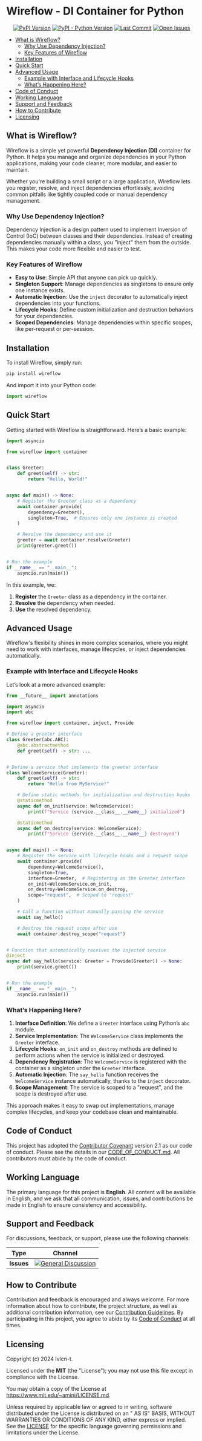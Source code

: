 # Wireflow - DI Container for Python

<!-- markdownlint-disable MD033 -->
<p align="center">
    <a href="https://pypi.org/project/wireflow/" title="PyPI Version"><img alt="PyPI Version" src="https://img.shields.io/pypi/v/wireflow"></a>
    <a href="https://pypi.org/project/wireflow/" title="Supported Python Versions"><img alt="PyPI - Python Version" src="https://img.shields.io/pypi/pyversions/wireflow"></a>
    <a href="/../../commits/" title="Last Commit"><img alt="Last Commit" src="https://img.shields.io/github/last-commit/lvlcn-t/wireflow?style=flat"></a>
    <a href="/../../issues" title="Open Issues"><img alt="Open Issues" src="https://img.shields.io/github/issues/lvlcn-t/wireflow?style=flat"></a>
</p>
<!-- markdownlint-enable MD033 -->

- [What is Wireflow?](#what-is-wireflow)
  - [Why Use Dependency Injection?](#why-use-dependency-injection)
  - [Key Features of Wireflow](#key-features-of-wireflow)
- [Installation](#installation)
- [Quick Start](#quick-start)
- [Advanced Usage](#advanced-usage)
  - [Example with Interface and Lifecycle Hooks](#example-with-interface-and-lifecycle-hooks)
  - [What’s Happening Here?](#whats-happening-here)
- [Code of Conduct](#code-of-conduct)
- [Working Language](#working-language)
- [Support and Feedback](#support-and-feedback)
- [How to Contribute](#how-to-contribute)
- [Licensing](#licensing)

## What is Wireflow?

Wireflow is a simple yet powerful **Dependency Injection (DI)** container for Python. It helps you manage and organize dependencies in your Python applications, making your code cleaner, more modular, and easier to maintain.

Whether you're building a small script or a large application, Wireflow lets you register, resolve, and inject dependencies effortlessly, avoiding common pitfalls like tightly coupled code or manual dependency management.

### Why Use Dependency Injection?

Dependency Injection is a design pattern used to implement Inversion of Control (IoC) between classes and their dependencies. Instead of creating dependencies manually within a class, you "inject" them from the outside. This makes your code more flexible and easier to test.

### Key Features of Wireflow

- **Easy to Use**: Simple API that anyone can pick up quickly.
- **Singleton Support**: Manage dependencies as singletons to ensure only one instance exists.
- **Automatic Injection**: Use the `inject` decorator to automatically inject dependencies into your functions.
- **Lifecycle Hooks**: Define custom initialization and destruction behaviors for your dependencies.
- **Scoped Dependencies**: Manage dependencies within specific scopes, like per-request or per-session.

## Installation

To install Wireflow, simply run:

```bash
pip install wireflow
```

And import it into your Python code:

```python
import wireflow
```

## Quick Start

Getting started with Wireflow is straightforward. Here’s a basic example:

```python
import asyncio

from wireflow import container


class Greeter:
    def greet(self) -> str:
        return "Hello, World!"


async def main() -> None:
    # Register the Greeter class as a dependency
    await container.provide(
        dependency=Greeter(),
        singleton=True,  # Ensures only one instance is created
    )

    # Resolve the dependency and use it
    greeter = await container.resolve(Greeter)
    print(greeter.greet())


# Run the example
if __name__ == "__main__":
    asyncio.run(main())
```

In this example, we:

1. **Register** the `Greeter` class as a dependency in the container.
2. **Resolve** the dependency when needed.
3. **Use** the resolved dependency.

## Advanced Usage

Wireflow's flexibility shines in more complex scenarios, where you might need to work with interfaces, manage lifecycles, or inject dependencies automatically.

### Example with Interface and Lifecycle Hooks

Let’s look at a more advanced example:

```python
from __future__ import annotations

import asyncio
import abc

from wireflow import container, inject, Provide

# Define a greeter interface
class Greeter(abc.ABC):
    @abc.abstractmethod
    def greet(self) -> str: ...


# Define a service that implements the greeter interface
class WelcomeService(Greeter):
    def greet(self) -> str:
        return "Hello from MyService!"

    # Define static methods for initialization and destruction hooks
    @staticmethod
    async def on_init(service: WelcomeService):
        print(f"Service {service.__class__.__name__} initialized")

    @staticmethod
    async def on_destroy(service: WelcomeService):
        print(f"Service {service.__class__.__name__} destroyed")


async def main() -> None:
    # Register the service with lifecycle hooks and a request scope
    await container.provide(
        dependency=WelcomeService(),
        singleton=True,
        interface=Greeter,  # Registering as the Greeter interface
        on_init=WelcomeService.on_init,
        on_destroy=WelcomeService.on_destroy,
        scope="request",  # Scoped to "request"
    )

    # Call a function without manually passing the service
    await say_hello()

    # Destroy the request scope after use
    await container.destroy_scope("request")


# Function that automatically receives the injected service
@inject
async def say_hello(service: Greeter = Provide[Greeter]) -> None:
    print(service.greet())


# Run the example
if __name__ == "__main__":
    asyncio.run(main())
```

### What’s Happening Here?

1. **Interface Definition**: We define a `Greeter` interface using Python’s `abc` module.
2. **Service Implementation**: The `WelcomeService` class implements the `Greeter` interface.
3. **Lifecycle Hooks**: `on_init` and `on_destroy` methods are defined to perform actions when the service is initialized or destroyed.
4. **Dependency Registration**: The `WelcomeService` is registered with the container as a singleton under the `Greeter` interface.
5. **Automatic Injection**: The `say_hello` function receives the `WelcomeService` instance automatically, thanks to the `inject` decorator.
6. **Scope Management**: The service is scoped to a "request", and the scope is destroyed after use.

This approach makes it easy to swap out implementations, manage complex lifecycles, and keep your codebase clean and maintainable.

## Code of Conduct

This project has adopted the [Contributor Covenant](https://www.contributor-covenant.org/) version 2.1 as our code of conduct. Please see the details in our [CODE_OF_CONDUCT.md](CODE_OF_CONDUCT.md). All contributors must abide by the code of conduct.

## Working Language

The primary language for this project is **English**. All content will be available in English, and we ask that all communication, issues, and contributions be made in English to ensure consistency and accessibility.

## Support and Feedback

For discussions, feedback, or support, please use the following channels:

<!-- markdownlint-disable MD033 -->
| Type       | Channel                                                                                                                                                                       |
| ---------- | ----------------------------------------------------------------------------------------------------------------------------------------------------------------------------- |
| **Issues** | <a href="/../../issues/new/choose" title="General Discussion"><img alt="General Discussion" src="https://img.shields.io/github/issues/lvlcn-t/meta?style=flat-square"></a> |
<!-- markdownlint-enable MD033 -->

## How to Contribute

Contribution and feedback is encouraged and always welcome. For more information about how to contribute, the project
structure, as well as additional contribution information, see our [Contribution Guidelines](./CONTRIBUTING.md). By
participating in this project, you agree to abide by its [Code of Conduct](./CODE_OF_CONDUCT.md) at all times.

## Licensing

Copyright (c) 2024 lvlcn-t.

Licensed under the **MIT** (the "License"); you may not use this file except in compliance with
the License.

You may obtain a copy of the License at <https://www.mit.edu/~amini/LICENSE.md>.

Unless required by applicable law or agreed to in writing, software distributed under the License is distributed on an "
AS IS" BASIS, WITHOUT WARRANTIES OR CONDITIONS OF ANY KIND, either express or implied. See the [LICENSE](./LICENSE) for
the specific language governing permissions and limitations under the License.
